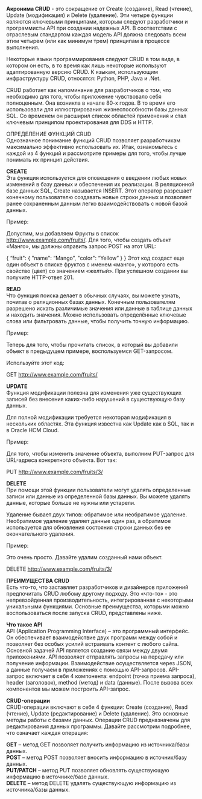 **Акронима CRUD** - это сокращение от Create (создание), Read (чтение), Update (модификация) и Delete (удаление). Эти четыре функции являются ключевыми принципами, которым следуют разработчики и программисты API при создании надежных API. В соответствии с отраслевым стандартом каждая модель API должна следовать всем этим четырем (или как минимум трем) принципам в процессе выполнения.

Некоторые языки программирования следуют CRUD в том виде, в котором он есть, в то время как лишь некоторые используют адаптированную версию CRUD. К языкам, использующим инфраструктуру CRUD, относятся: Python, PHP, Java и .Net.

CRUD работает как напоминание для разработчиков о том, что необходимо для того, чтобы приложение чувствовало себя полноценным. Она возникла в начале 80-х годов. В то время его использовали для иллюстрирования жизнеспособности базы данных SQL. Со временем он расширил список областей применения и стал ключевым принципом проектирования для DDS и HTTP.

ОПРЕДЕЛЕНИЕ ФУНКЦИЙ CRUD  
Однозначное понимание функций CRUD позволяет разработчикам максимально эффективно использовать их. Итак, ознакомьтесь с каждой из 4 функций и рассмотрите примеры для того, чтобы лучше понимать их принцип действия.

**CREATE**  
Эта функция используется для оповещения о введении любых новых изменений в базу данных и обеспечения их реализации. В реляционной базе данных SQL, Create называется INSERT. Этот оператор разрешает конечному пользователю создавать новые строки данных и позволяет ранее сохраненным данным легко взаимодействовать с новой базой данных.

Пример:

Допустим, мы добавляем Фрукты в список http://www.example.com/fruits/. Для того, чтобы создать объект «Манго», мы должны оправить запрос POST на этот URL:

{
  “fruit": {
    "name": “Mango”,
    "color": “Yellow”
  }
}
Этот код создаст еще один объект в списке фруктов с именем «манго», у которого есть свойство (цвет) со значением «желтый». При успешном создании вы получите HTTP-ответ 201.

**READ**  
Что функция поиска делает в обычных случаях, вы можете узнать, почитав о реляционных базах данных. Конечным пользователям разрешено искать различимые значения или данные в таблице данных и находить значения. Можно использовать определённые ключевые слова или фильтровать данные, чтобы получить точную информацию.

Пример:

Теперь для того, чтобы прочитать список, в который вы добавили объект в предыдущем примере, воспользуемся GET-запросом.

Используйте этот код:

GET http://www.example.com/fruits/

**UPDATE**  
Функция модификации полезна для изменения уже существующих записей без внесения каких-либо нарушений в существующую базу данных.

Для полной модификации требуется некоторая модификация в нескольких областях. Эта функция известна как Update как в SQL, так и в Oracle HCM Cloud.

Пример:

Для того, чтобы изменить значение объекта, выполним PUT-запрос для URL-адреса конкретного объекта. Вот так:

PUT http://www.example.com/fruits/3/

**DELETE**  
При помощи этой функции пользователи могут удалять определенные записи или данные из определенной базы данных. Вы можете удалять данные, которые больше не нужны или устарели.

Удаление бывает двух типов: обратимое или необратимое удаление. Необратимое удаление удаляет данные один раз, а обратимое используется для обновления состояния строки данных без ее окончательного удаления.

Пример:

Это очень просто. Давайте удалим созданный нами объект.

DELETE http://www.example.com/fruits/3/

**ПРЕИМУЩЕСТВА CRUD**  
Есть что-то, что заставляет разработчиков и дизайнеров приложений предпочитать CRUD любому другому подходу. Это «что-то» - это непревзойденная производительность, интегрированная с некоторыми уникальными функциями. Основные преимущества, которыми можно воспользоваться после запуска CRUD, представлены ниже.

**Что такое API**  
API (Application Programming Interface) – это программный интерфейс. Он обеспечивает взаимодействие двух программ между собой и позволяет без особых усилий встраивать контент с любого сайта. Основной задачей API является создание связи между двумя приложениями. API позволяет отправлять запросы на передачу или получение информации. Взаимодействие осуществляется через JSON, а данные получаем в приложениях с помощью API-запросов. API-запрос включает в себя 4 компонента: endpoint (точка приема запроса), header (заголовок), method (метод) и data (данные). После вызова всех компонентов мы можем построить API-запрос.

**CRUD-операции**  
CRUD-операции включают в себя 4 функции: Create (создание), Read (чтение), Update (редактирование) и Delete (удаление). Это основные методы работы с базами данных. Операции CRUD предназначены для редактирования данных программы. Давайте рассмотрим подробнее, что означает каждая операция:

**GET** – метод GET позволяет получить информацию из источника/базы данных.  
**POST** – метод POST позволяет вносить информацию в источник/базу данных.  
**PUT/PATCH** – метод PUT позволяет обновлять существующую информацию в источнике/базе данных.  
**DELETE** – метод DELETE удалять существующую информацию из источника/базы данных.  

